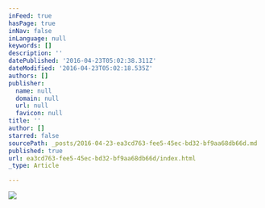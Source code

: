 ```yaml
---
inFeed: true
hasPage: true
inNav: false
inLanguage: null
keywords: []
description: ''
datePublished: '2016-04-23T05:02:38.311Z'
dateModified: '2016-04-23T05:02:18.535Z'
authors: []
publisher:
  name: null
  domain: null
  url: null
  favicon: null
title: ''
author: []
starred: false
sourcePath: _posts/2016-04-23-ea3cd763-fee5-45ec-bd32-bf9aa68db66d.md
published: true
url: ea3cd763-fee5-45ec-bd32-bf9aa68db66d/index.html
_type: Article

---
```

![](https://the-grid-user-content.s3-us-west-2.amazonaws.com/357b0f6b-710b-4c3d-ba59-8e7375ed02fe.jpg)